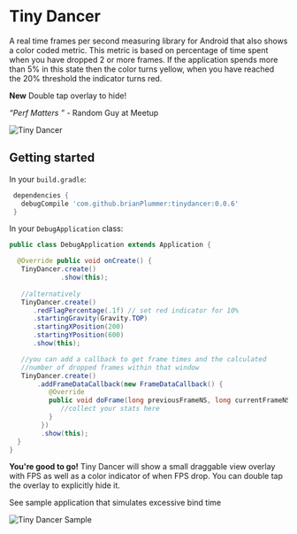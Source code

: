 # Tiny Dancer

A real time frames per second measuring library for Android that also shows a color coded metric.  This metric is based on percentage of time spent when you have dropped 2 or more frames.  If the application spends more than 5% in this state then the color turns yellow, when you have reached the 20% threshold the indicator turns red.  

 **New** Double tap overlay to hide!

*“Perf Matters ”* - Random Guy at Meetup

![Tiny Dancer](https://raw.githubusercontent.com/brianPlummer/TinyDancer/master/assets/tinydancer2.png "Tiny Dancer")

## Getting started

In your `build.gradle`:

```gradle
 dependencies {
   debugCompile 'com.github.brianPlummer:tinydancer:0.0.6'
 }
```

In your `DebugApplication` class:

```java
public class DebugApplication extends Application {

  @Override public void onCreate() {
   TinyDancer.create()
             .show(this);
             
   //alternatively
   TinyDancer.create()
      .redFlagPercentage(.1f) // set red indicator for 10%
      .startingGravity(Gravity.TOP)
      .startingXPosition(200)
      .startingYPosition(600)
      .show(this);

   //you can add a callback to get frame times and the calculated
   //number of dropped frames within that window
   TinyDancer.create()
       .addFrameDataCallback(new FrameDataCallback() {
          @Override
          public void doFrame(long previousFrameNS, long currentFrameNS, int droppedFrames) {
             //collect your stats here
          }
        })
        .show(this);
  }
}
```

**You're good to go!** Tiny Dancer will show a small draggable view overlay with FPS as well as a color indicator of when FPS drop.  You can double tap the overlay to explicitly hide it.


See sample application that simulates excessive bind time

![Tiny Dancer Sample](https://raw.githubusercontent.com/brianPlummer/TinyDancer/master/assets/tinydancer1.gif "Tiny Dancer Sample")

